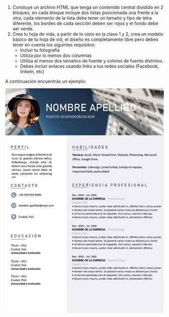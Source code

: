 1.  Constuye un archivo HTML que tenga un contenido central dividido en 2 bloques, en cada bloque incluye dos listas posicionada una frente a la otra, cada elemento de la lista debe tener un tamaño y tipo de letra diferente, los bordes de cada sección deben ser rojos y el fondo debe ser verde.
2.  Crea tu hoja de vida, a partir de lo visto en la clase 1 y 2, crea un modelo básico de tu hoja de vid, el diseño es completamente libre pero debes tener en cuenta los siguintes requisitos:
    - Incluir tu fotografía 
    - Utiliza por lo menos dos columnas
    - Utiliza al menos dos tamaños de fuente y colores de fuente distintos.
    - Debes incluir enlaces usando links a tus redes sociales (Facebook, linkeIn, etc)

A continuación encuentrás un ejemplo:

![Ejemplo_hoja:de_vida](./../resources/cv_example.jpg)
